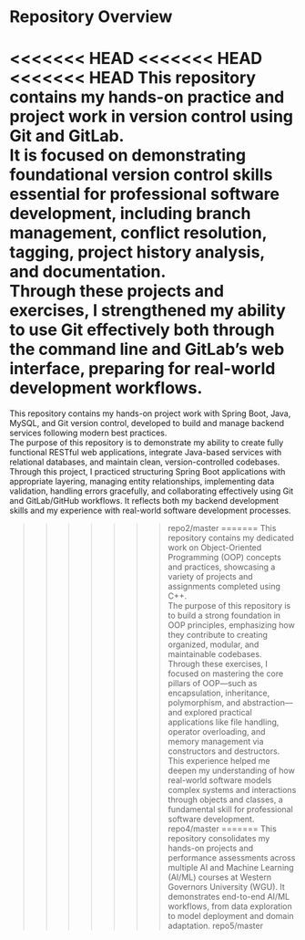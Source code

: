 # Repository Overview

<<<<<<< HEAD
<<<<<<< HEAD
<<<<<<< HEAD
This repository contains my hands-on practice and project work in version control using Git and GitLab.  
It is focused on demonstrating foundational version control skills essential for professional software development, including branch management, conflict resolution, tagging, project history analysis, and documentation.  
Through these projects and exercises, I strengthened my ability to use Git effectively both through the command line and GitLab’s web interface, preparing for real-world development workflows.
=======
This repository contains my hands-on project work with Spring Boot, Java, MySQL, and Git version control, developed to build and manage backend services following modern best practices.  
The purpose of this repository is to demonstrate my ability to create fully functional RESTful web applications, integrate Java-based services with relational databases, and maintain clean, version-controlled codebases. Through this project, I practiced structuring Spring Boot applications with appropriate layering, managing entity relationships, implementing data validation, handling errors gracefully, and collaborating effectively using Git and GitLab/GitHub workflows. It reflects both my backend development skills and my experience with real-world software development processes.
>>>>>>> repo2/master
=======
This repository contains my dedicated work on Object-Oriented Programming (OOP) concepts and practices, showcasing a variety of projects and assignments completed using C++.  
The purpose of this repository is to build a strong foundation in OOP principles, emphasizing how they contribute to creating organized, modular, and maintainable codebases.  
Through these exercises, I focused on mastering the core pillars of OOP—such as encapsulation, inheritance, polymorphism, and abstraction—and explored practical applications like file handling, operator overloading, and memory management via constructors and destructors.  
This experience helped me deepen my understanding of how real-world software models complex systems and interactions through objects and classes, a fundamental skill for professional software development.
>>>>>>> repo4/master
=======
This repository consolidates my hands-on projects and performance assessments across multiple AI and Machine Learning (AI/ML) courses at Western Governors University (WGU). It demonstrates end-to-end AI/ML workflows, from data exploration to model deployment and domain adaptation.
>>>>>>> repo5/master
